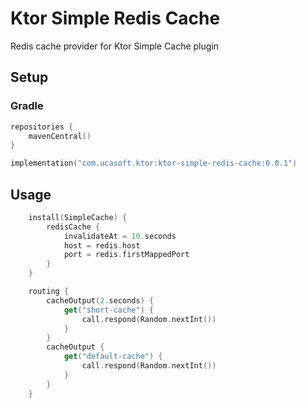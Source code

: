# Ktor Simple Redis Cache
Redis cache provider for Ktor Simple Cache plugin
## Setup
### Gradle
```kotlin
repositories {
    mavenCentral()
}

implementation("com.ucasoft.ktor:ktor-simple-redis-cache:0.0.1")
```
## Usage
```kotlin
    install(SimpleCache) {
        redisCache {
            invalidateAt = 10.seconds
            host = redis.host
            port = redis.firstMappedPort
        }
    }

    routing {
        cacheOutput(2.seconds) {
            get("short-cache") {
                call.respond(Random.nextInt())
            }
        }
        cacheOutput {
            get("default-cache") {
                call.respond(Random.nextInt())
            }
        }
    }
```